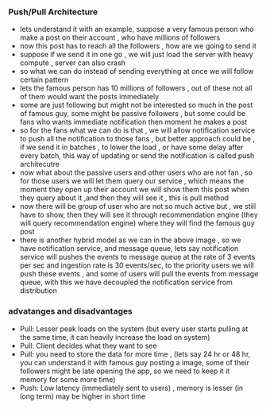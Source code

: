 ### Push/Pull Architecture
- lets understand it with an example, suppose a very famous person who make a post on their account , who have millions of followers
- now this post has to reach all the followers , how are we going to send it
- suppose if we send it in one go , we will just load the server with heavy compute , server can also crash
- so what we can do instead of sending everything at once we will follow certain pattern
- lets the famous person has 10 millions of followers , out of these not all of them would want the posts immediately
- some are just following but might not be interested so much in the post of famous guy, some might be passive followers , but some could be fans who wants immediate notification then moment he makes a post
- so for the fans what we can do is that , we will allow notification service to push all the notification to those fans , but better approach could be , if we send it in batches , to lower the load , or have some delay after every batch, this way of updating or send the notification is called push architecutre
- now what about the passive users and other users who are not fan , so for those users we will let them query our service , which means the moment they open up their account we will show them this post when they query about it ,and then they will see it , this is pull method
- now there will be group of user who are not so much active but , we still have to show, then they will see it through recommendation engine (they will query recommendation engine) where they will find the famous guy post
- there is another hybrid model as we can in the above image , so we have notification service, and message queue, lets say notification service will pushes the events to message queue at the rate of 3 events per sec and ingestion rate is 30 events/sec, to the priority users we will push these events , and some of users will pull the events from message queue, with this we have decoupled the notification service from distribution

### advatanges and disadvantages 
- Pull: Lesser peak loads on the system (but every user starts pulling at the same time, it can heavily increase the load on system)
- Pull: Client decides what they want to see
- Pull: you need to store the data for more time , (lets say 24 hr or 48 hr, you can understand it with famous guy posting a image, some of their followers might be late opening the app, so we need to keep it it memory for some more time)
- Push: Low latency (immediately sent to users) , memory is lesser (in long term) may be higher in short time
